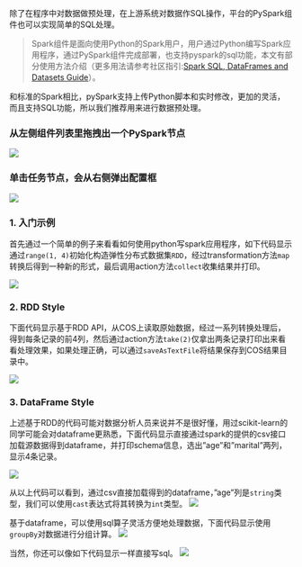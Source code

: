 除了在程序中对数据做预处理，在上游系统对数据作SQL操作，平台的PySpark组件也可以实现简单的SQL处理。


> Spark组件是面向使用Python的Spark用户，用户通过Python编写Spark应用程序，通过PySpark组件完成部署，也支持pyspark的sql功能，本文有部分使用方法介绍（更多用法请参考社区指引:[Spark SQL, DataFrames and Datasets Guide](http://spark.apache.org/docs/latest/sql-programming-guide.html)）。

和标准的Spark相比，pySpark支持上传Python脚本和实时修改，更加的灵活，而且支持SQL功能，所以我们推荐用来进行数据预处理。

### **从左侧组件列表里拖拽出一个PySpark节点**


![](https://main.qcloudimg.com/raw/b3347ed7c805332139b03fd5f8edfb90.png)


### **单击任务节点，会从右侧弹出配置框**


![](https://main.qcloudimg.com/raw/bb1a61a1165ed1edb03015e86eac9161.png)

### 1. 入门示例

首先通过一个简单的例子来看看如何使用python写spark应用程序，如下代码显示通过`range(1, 4)`初始化构造弹性分布式数据集`RDD`，经过transformation方法`map`转换后得到一种新的形式，最后调用action方法`collect`收集结果并打印。

 ![](https://main.qcloudimg.com/raw/3692e0cab38f5b68d462c26f707f2eea.png)

### 2. RDD Style

下面代码显示基于RDD API，从COS上读取原始数据，经过一系列转换处理后，得到每条记录的前4列，然后通过action方法`take(2)`仅拿出两条记录打印出来看看处理效果，如果处理正确，可以通过`saveAsTextFile`将结果保存到COS结果目录中。

![](https://main.qcloudimg.com/raw/3692e0cab38f5b68d462c26f707f2eea.png)

### 3. DataFrame Style

上述基于RDD的代码可能对数据分析人员来说并不是很好懂，用过scikit-learn的同学可能会对dataframe更熟悉，下面代码显示直接通过spark的提供的csv接口加载源数据得到dataframe，并打印schema信息，选出”age”和”marital”两列，显示4条记录。

![](https://main.qcloudimg.com/raw/2bbefdaf984253359880c8b6558921bc.png)

从以上代码可以看到，通过csv直接加载得到的dataframe，”age”列是`string`类型，我们可以使用`cast`表达式将其转换为`int`类型。
![](https://main.qcloudimg.com/raw/4216b3940324163a70c7fe4c3bd73415.png)

基于dataframe，可以使用sql算子灵活方便地处理数据，下面代码显示使用`groupBy`对数据进行分组计算。
![](https://main.qcloudimg.com/raw/c83d93d8ce4c26e2e2092c95c4698eb2.png) 

当然，你还可以像如下代码显示一样直接写sql。 
![](https://main.qcloudimg.com/raw/2e71e389507e5420b4fa2ac3ea120bce.png) 
